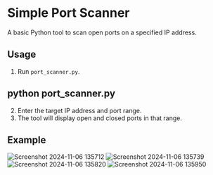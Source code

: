 # Simple Port Scanner

A basic Python tool to scan open ports on a specified IP address.

## Usage

1. Run `port_scanner.py`.

## python port_scanner.py

2. Enter the target IP address and port range.
3. The tool will display open and closed ports in that range.

## Example
![Screenshot 2024-11-06 135712](https://github.com/user-attachments/assets/0467d401-ecc5-4e00-9336-b512a144e6a1)
![Screenshot 2024-11-06 135739](https://github.com/user-attachments/assets/3f7a5fcb-57ca-41ae-bdba-e16e39ae0465)
![Screenshot 2024-11-06 135820](https://github.com/user-attachments/assets/11163873-b630-4e26-871c-edfd3c1c1044)
![Screenshot 2024-11-06 135950](https://github.com/user-attachments/assets/57a6c1c6-9b95-4bdb-9f5f-9b58e8733602)

